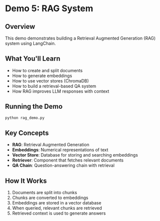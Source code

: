 # Demo 5: RAG System

## Overview
This demo demonstrates building a Retrieval Augmented Generation (RAG) system using LangChain.

## What You'll Learn
- How to create and split documents
- How to generate embeddings
- How to use vector stores (ChromaDB)
- How to build a retrieval-based QA system
- How RAG improves LLM responses with context

## Running the Demo
```bash
python rag_demo.py
```

## Key Concepts
- **RAG**: Retrieval Augmented Generation
- **Embeddings**: Numerical representations of text
- **Vector Store**: Database for storing and searching embeddings
- **Retriever**: Component that fetches relevant documents
- **QA Chain**: Question-answering chain with retrieval

## How It Works
1. Documents are split into chunks
2. Chunks are converted to embeddings
3. Embeddings are stored in a vector database
4. When queried, relevant chunks are retrieved
5. Retrieved context is used to generate answers
